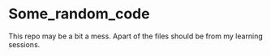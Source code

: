 # Some_random_code

This repo may be a bit a mess. 
Apart of the files should be from my learning sessions.
